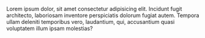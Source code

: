 Lorem ipsum dolor, sit amet consectetur adipisicing elit. Incidunt fugit architecto, laboriosam inventore perspiciatis dolorum fugiat autem. Tempora ullam deleniti temporibus vero, laudantium, qui, accusantium quasi voluptatem illum ipsam molestias?
